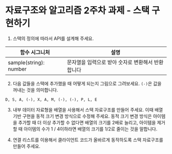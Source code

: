 # 자료구조와 알고리즘 2주차 과제 - 스택 구현하기

1. 스택의 정의에 따라서 API를 설계해 주세요.

| 함수 시그니처 | 설명 |
| ----------- | ----------- |
| sample(string): number | 문자열을 입력으로 받아 숫자로 변환해서 반환합니다 |

2. 다음 값들을 스택에 추가했을 때 어떻게 되는지 그림으로 그려보세요. `(-)`은 값을 꺼내는 것을 의미합니다.

```
D, S, A, (-), X, A, M, (-), (-), P, L, E
```

3. 내부 데이터 자료형을 배열을 사용해서 스택 자료구조를 만들어 주세요. 이때 배열
   기반 구현을 동적 크기 변경 방식으로 수정해 주세요. 동적 크기 변경 방식은
   아이템을 추가할 때 더 이상 추가할 수 없다면 배열의 크기를 2배로 늘리고,
   아이템을 제거할 때 아이템의 수가 1 / 4이하라면 배열의 크기를 1/2로 줄이는 것을 말합니다.

4. 연결 리스트를 이용해서 클라이언트 코드가 올바르게 동작하도록 스택 자료구조를 만들어 주세요.
